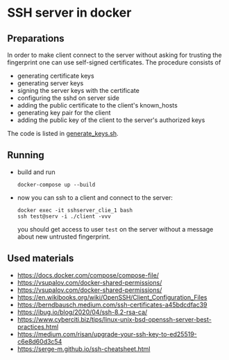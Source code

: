 # SSH server in docker

## Preparations

In order to make client connect to the server without asking for trusting the fingerprint one can use 
self-signed certificates. The procedure consists of 
* generating certificate keys
* generating server keys
* signing the server keys with the certificate
* configuring the sshd on server side
* adding the public certificate to the client's known_hosts
* generating key pair for the client
* adding the public key of the client to the server's authorized keys

The code is listed in [generate_keys.sh](generate_keys.sh).

## Running

* build and run 


      docker-compose up --build
    
* now you can ssh to a client and connect to the server:

    
      docker exec -it sshserver_clie_1 bash
      ssh test@serv -i ./client -vvv
    
  you should get access to user `test` on the server without a message about new untrusted fingerprint.
    

## Used materials

* https://docs.docker.com/compose/compose-file/
* https://vsupalov.com/docker-shared-permissions/
* https://vsupalov.com/docker-shared-permissions/
* https://en.wikibooks.org/wiki/OpenSSH/Client_Configuration_Files
* https://berndbausch.medium.com/ssh-certificates-a45bdcdfac39
* https://ibug.io/blog/2020/04/ssh-8.2-rsa-ca/
* https://www.cyberciti.biz/tips/linux-unix-bsd-openssh-server-best-practices.html
* https://medium.com/risan/upgrade-your-ssh-key-to-ed25519-c6e8d60d3c54
* https://serge-m.github.io/ssh-cheatsheet.html
